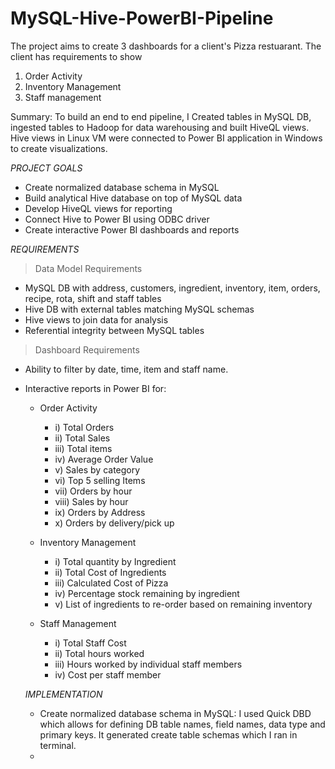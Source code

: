 # MySQL-Hive-PowerBI-Pipeline

The project aims to create 3 dashboards for a client's Pizza restuarant. The client has requirements to show 
1. Order Activity
2. Inventory Management
3. Staff management

Summary: To build an end to end pipeline, I Created tables in MySQL DB, ingested tables to Hadoop for data warehousing and built HiveQL views. Hive views in Linux VM were connected to Power BI application in Windows to 
create visualizations.

*PROJECT GOALS*
- Create normalized database schema in MySQL
- Build analytical Hive database on top of MySQL data
- Develop HiveQL views for reporting
- Connect Hive to Power BI using ODBC driver
- Create interactive Power BI dashboards and reports

*REQUIREMENTS*
> Data Model Requirements
* MySQL DB with address, customers, ingredient, inventory, item, orders, recipe, rota, shift and staff tables
* Hive DB with external tables matching MySQL schemas
* Hive views to join data for analysis
* Referential integrity between MySQL tables
  
> Dashboard Requirements
* Ability to filter by date, time, item and staff name.
* Interactive reports in Power BI for:
  * Order Activity
     * i) Total Orders
     * ii) Total Sales
     * iii) Total items
     * iv) Average Order Value
     * v) Sales by category
     * vi) Top 5 selling Items
     * vii) Orders by hour
     * viii) Sales by hour
     * ix) Orders by Address
     * x) Orders by delivery/pick up
       
  * Inventory Management
    * i) Total quantity by Ingredient
    * ii) Total Cost of Ingredients
    * iii) Calculated Cost of Pizza
    * iv) Percentage stock remaining by ingredient
    * v) List of ingredients to re-order based on remaining inventory

  * Staff Management
    * i)  Total Staff Cost
    * ii) Total hours worked
    * iii) Hours worked by individual staff members
    * iv) Cost per staff member

  *IMPLEMENTATION*
  - Create normalized database schema in MySQL: I used Quick DBD which allows for defining DB table names, field names, data type and primary keys. It generated create table schemas which I ran in terminal.
  - 
         
